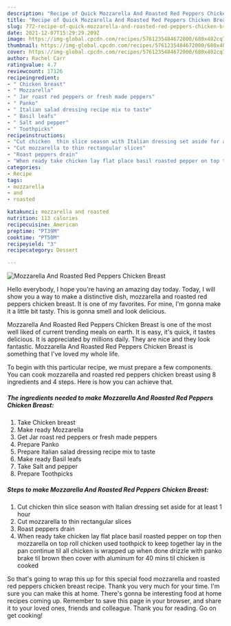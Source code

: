 ```yaml
---
description: "Recipe of Quick Mozzarella And Roasted Red Peppers Chicken Breast"
title: "Recipe of Quick Mozzarella And Roasted Red Peppers Chicken Breast"
slug: 772-recipe-of-quick-mozzarella-and-roasted-red-peppers-chicken-breast
date: 2021-12-07T15:29:29.209Z
image: https://img-global.cpcdn.com/recipes/5761235484672000/680x482cq70/mozzarella-and-roasted-red-peppers-chicken-breast-recipe-main-photo.jpg
thumbnail: https://img-global.cpcdn.com/recipes/5761235484672000/680x482cq70/mozzarella-and-roasted-red-peppers-chicken-breast-recipe-main-photo.jpg
cover: https://img-global.cpcdn.com/recipes/5761235484672000/680x482cq70/mozzarella-and-roasted-red-peppers-chicken-breast-recipe-main-photo.jpg
author: Rachel Carr
ratingvalue: 4.7
reviewcount: 17126
recipeingredient:
- " Chicken breast"
- " Mozzarella"
- " Jar roast red peppers or fresh made peppers"
- " Panko"
- " Italian salad dressing recipe mix to taste"
- " Basil leafs"
- " Salt and pepper"
- " Toothpicks"
recipeinstructions:
- "Cut chicken  thin slice season with Italian dressing set aside for at least 1 hour"
- "Cut mozzarella to thin rectangular slices"
- "Roast peppers drain"
- "When ready take chicken lay flat place basil roasted pepper on top then mozzarella on top roll chicken used toothpick to keep together lay in the pan continue til all chicken is wrapped up when done drizzle with panko  brake til brown then cover with aluminum for 40 mins til chicken is cooked"
categories:
- Recipe
tags:
- mozzarella
- and
- roasted

katakunci: mozzarella and roasted 
nutrition: 113 calories
recipecuisine: American
preptime: "PT39M"
cooktime: "PT50M"
recipeyield: "3"
recipecategory: Dessert

---
```



![Mozzarella And Roasted Red Peppers Chicken Breast](https://img-global.cpcdn.com/recipes/5761235484672000/680x482cq70/mozzarella-and-roasted-red-peppers-chicken-breast-recipe-main-photo.jpg)

Hello everybody, I hope you're having an amazing day today. Today, I will show you a way to make a distinctive dish, mozzarella and roasted red peppers chicken breast. It is one of my favorites. For mine, I'm gonna make it a little bit tasty. This is gonna smell and look delicious.

Mozzarella And Roasted Red Peppers Chicken Breast is one of the most well liked of current trending meals on earth. It is easy, it's quick, it tastes delicious. It is appreciated by millions daily. They are nice and they look fantastic. Mozzarella And Roasted Red Peppers Chicken Breast is something that I've loved my whole life.




To begin with this particular recipe, we must prepare a few components. You can cook mozzarella and roasted red peppers chicken breast using 8 ingredients and 4 steps. Here is how you can achieve that.

<!--inarticleads1-->

##### The ingredients needed to make Mozzarella And Roasted Red Peppers Chicken Breast:

1. Take  Chicken breast
1. Make ready  Mozzarella
1. Get  Jar roast red peppers or fresh made peppers
1. Prepare  Panko
1. Prepare  Italian salad dressing recipe mix to taste
1. Make ready  Basil leafs
1. Take  Salt and pepper
1. Prepare  Toothpicks




<!--inarticleads2-->

##### Steps to make Mozzarella And Roasted Red Peppers Chicken Breast:

1. Cut chicken  thin slice season with Italian dressing set aside for at least 1 hour
1. Cut mozzarella to thin rectangular slices
1. Roast peppers drain
1. When ready take chicken lay flat place basil roasted pepper on top then mozzarella on top roll chicken used toothpick to keep together lay in the pan continue til all chicken is wrapped up when done drizzle with panko  brake til brown then cover with aluminum for 40 mins til chicken is cooked




So that's going to wrap this up for this special food mozzarella and roasted red peppers chicken breast recipe. Thank you very much for your time. I'm sure you can make this at home. There's gonna be interesting food at home recipes coming up. Remember to save this page in your browser, and share it to your loved ones, friends and colleague. Thank you for reading. Go on get cooking!
